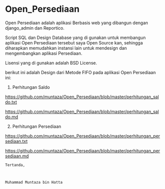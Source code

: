 # Open_Persediaan

Open Persediaan adalah aplikasi Berbasis web yang dibangun
dengan django_admin dan Reportico.

Script SQL dan Design Database yang di gunakan untuk membangun
aplikasi Open Persediaan tersebut saya Open Source kan,
sehingga diharapkan memudahkan instansi lain untuk mendesign
dan mengembangkan aplikasi Persediaan.

Lisensi yang di gunakan adalah BSD License.

berikut ini adalah Design dari Metode FIFO pada aplikasi
Open Persediaan ini:

1. Perhitungan Saldo

https://github.com/muntaza/Open_Persediaan/blob/master/perhitungan_saldo.txt

https://github.com/muntaza/Open_Persediaan/blob/master/perhitungan_saldo.md


2. Perhitungan Persediaan

https://github.com/muntaza/Open_Persediaan/blob/master/perhitungan_persediaan.txt

https://github.com/muntaza/Open_Persediaan/blob/master/perhitungan_persediaan.md







```
Tertanda,



Muhammad Muntaza bin Hatta
```
